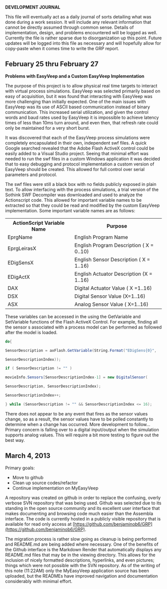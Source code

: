 **DEVELOPMENT JOURNAL**

This file will eventually act as a daily journal of sorts detailing what
was done during a work session. It will include any relevant information
that cannot be directly assumed through common sense. Details of
implementation, design, and problems encountered will be logged as well.
Currently the file is rather sparse due to disorganization up this
point. Future updates will be logged into this file as necessary and
will hopefully allow for copy-paste when it comes time to write the GRP
report.


February 25 thru  February 27
-----------------------------------------
**Problems with EasyVeep and a Custom EasyVeep Implementation**

The purpose of this project is to allow physical real time targets to
interact with virtual process simulations. EasyVeep was selected
primarily based on easy of acquisition, but it was found that
interacting with EasyVeep was more challenging than initially expected.
One of the main issues with EasyVeep was its use of ASCII based
communication instead of binary communication. This increased serial
utilization, and given the control words and baud rates used by EasyVeep
it is impossible to achieve latency times of less than 10ms turn around,
and even then, that refresh rate could only be maintained for a very
short burst.

It was discovered that each of the EasyVeep process simulations were
completely encapsulated in their own, independent swf files. A quick
Google searched revealed that the Adobe Flash ActiveX control could be
easily added to a Visual Studio project. Seeing that minimal effort was
needed to run the swf files in a custom Windows application it was
decided that to easy debugging and protocol implementation a custom
version of EasyVeep should be created. This allowed for full control
over serial parameters and protocol.

The swf files were still a black box with no fields publicly exposed in
plain text. To allow interfacing with the process simulations, a trial
version of the Sothink SWF Decompiler was downloaded and used to analyze
the Actionscript code. This allowed for important variable names to be
extracted so that they could be read and modified by the custom EasyVeep
implementation. Some important variable names are as follows:

<table>
        <tr> <th>ActionScript Variable Name</th> <th>Purpose</th> </tr>
        <tr> <td> EprgName </td> <td> English Program Name </td> </tr>
        <tr> <td> EprgLeirasX</td> <td> English Program Description ( X = 0..10)</td> </tr> 
        <tr><td> EDigSensX </td><td> English Sensor Description ( X = 1..16)</td></tr>
        <tr><td>EDigActX</td><td> English Actuator Description (X = 1..16)</td></tr>
        <tr><td>DAX</td><td> Digital Actuator Value ( X =1..16)</td></tr>
        <tr><td>DSX</td><td> Digital Sensor Value (X=1..16)</td></tr>
        <tr><td>ASX</td><td> Analog Sensor Value ( X=1..16) </td></tr>
</table>

These variables can be accessed in the using the GetVariable and
SetVariable functions of the Flash ActiveX Control. For example, finding
all the sensor s associated with a process model can be performed as
followed after the model is loaded.


```c#
do{

SensorDescription = axFlash.GetVariable(String.Format("EDigSens{0}",

SensorDescriptionIndex));

if ( SensorDescription != "" )

movieInfo.Sensors[SensorDescriptionIndex-1] = new DigitalSensor(

SensorDescription, SensorDescriptionIndex);

SensorDescriptionIndex++;

} while (SensorDescription != "" && SensorDescriptionIndex <= 16);
```

There does not appear to be any event that fires as the sensor values
change, so as a result, the sensor values have to be polled constantly
to determine when a change has occurred. More development to follow…
Primary concern is falling over to a digital input/output when the
simulation supports analog values. This will require a bit more testing
to figure out the best way.

March 4, 2013
----------------------------

Primary goals:

* Move to github
* Clean up source codes/refactor
* Continue implementation on MyEasyVeep

A repository was created on github in order to replace the confusing,
overly verbose SVN repository that was being used. Github was selected
due to its standing in the open source community and its excellent user
interface that makes documenting and browsing code much easier than the
Assembla interface. The code is currently hosted in a publicly visible
repository that is available for read only access at
[https://github.com/benjaminob6/GRP](https://github.com/benjaminob6/GRP).

The migration process is rather slow going as cleanup is being performed
and README.md are being added where necessary. One of the benefits of
the Github interface is the Markdown Render that automatically displays
any README.md files that may be in the viewing directory. This allows
for the inclusion of nicely formatted descriptions, hyperlinks, and even
pictures; things which were not possible with the SVN repository. As of
the writing of this note (11:22AM) only the MyEasyVeep application
source has been uploaded, but the READMEs have improved navigation and
documentation considerably with minimal effort.


